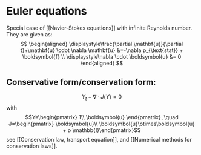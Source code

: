 # Euler equations
Special case of [[Navier-Stokes equations]] with infinite Reynolds number. They are given as:
$$
\begin{aligned}
    \displaystyle\frac{\partial \mathbf{u}}{\partial t}+\mathbf{u} \cdot \nabla \mathbf{u} &=-\nabla p_{\text{stat}} + \boldsymbol{f} \\
    \displaystyle\nabla \cdot \boldsymbol{u} &= 0
\end{aligned}
$$

## Conservative form/conservation form:
$$
Y_t + \nabla \cdot J(Y) = 0
$$
with
$$Y=\begin{pmatrix} 1\\ \boldsymbol{u} \end{pmatrix} ,\quad J=\begin{pmatrix} \boldsymbol{u}\\ \boldsymbol{u}\otimes\boldsymbol{u} + p \mathbb{I}\end{pmatrix}$$
see [[Conservation law, transport equation]], and [[Numerical methods for conservation laws]].
